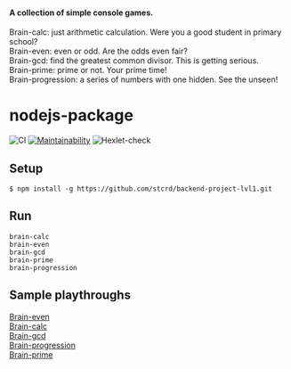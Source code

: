 #### A collection of simple console games.
Brain-calc: just arithmetic calculation. Were you a good student in primary school?  
Brain-even: even or odd. Are the odds even fair?  
Brain-gcd: find the greatest common divisor. This is getting serious.  
Brain-prime: prime or not. Your prime time!  
Brain-progression: a series of numbers with one hidden. See the unseen!
##

# nodejs-package

![CI](https://github.com/stcrd/backend-project-lvl1/workflows/CI/badge.svg)
[![Maintainability](https://api.codeclimate.com/v1/badges/523cbd35eed2bdc5e82a/maintainability)](https://codeclimate.com/github/stcrd/backend-project-lvl1/maintainability)
![Hexlet-check](https://github.com/stcrd/backend-project-lvl1/workflows/hexlet-check/badge.svg)

## Setup

```
$ npm install -g https://github.com/stcrd/backend-project-lvl1.git
```

## Run
```
brain-calc  
brain-even  
brain-gcd  
brain-prime  
brain-progression
```

## Sample playthroughs
[Brain-even](https://asciinema.org/a/373084)  
[Brain-calc](https://asciinema.org/a/373416)  
[Brain-gcd](https://asciinema.org/a/373419)  
[Brain-progression](https://asciinema.org/a/373628)  
[Brain-prime](https://asciinema.org/a/373630)
##